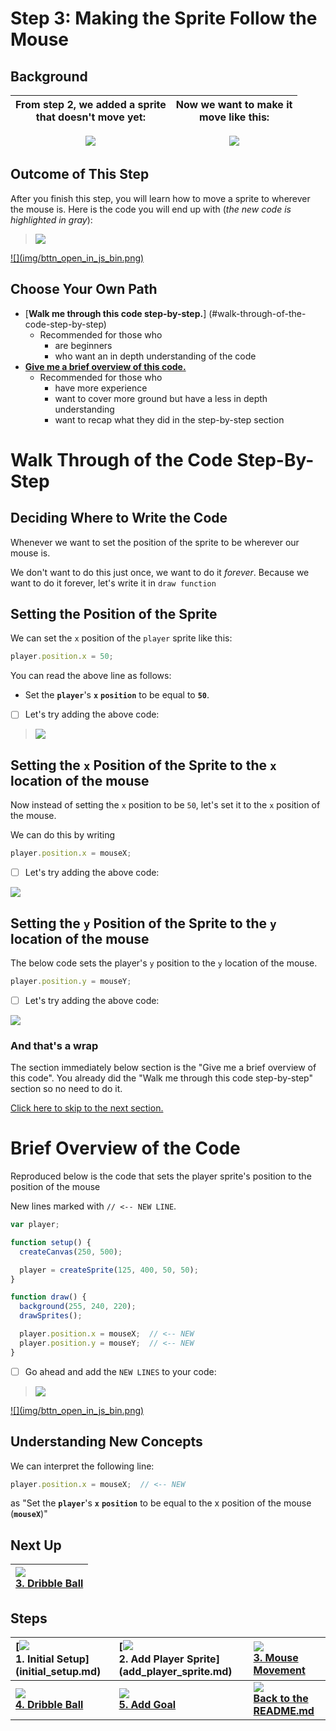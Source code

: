 # Step 3: Making the Sprite Follow the Mouse

## Background

| From step 2, we added a sprite <br> that doesn't move yet: <br><br> ![](img/2_mini.png) | Now we want to make it <br> move like this: <br><br> ![](img/3_mini.gif) |
|:-----------------------------------------------------------:|:------------------------------------------------------------:|

## Outcome of This Step

After you finish this step, you will learn how to move a sprite to wherever the
mouse is. Here is the code you will end up with (_the new code is highlighted in
gray_):

> ![](img/3_js_bin.gif)

<a href="http://jsbin.com/dikevu/25/edit?js,output" target="_blank">
  ![](img/bttn_open_in_js_bin.png)
</a>

## Choose Your Own Path

- [**Walk me through this code step-by-step.**]
  (#walk-through-of-the-code-step-by-step)
    - Recommended for those who
      - are beginners
      - who want an in depth understanding of the code
- [**Give me a brief overview of this code.**](#brief-overview-of-the-code)
    - Recommended for those who
      - have more experience
      - want to cover more ground but have a less in depth understanding
      - want to recap what they did in the step-by-step section

# Walk Through of the Code Step-By-Step

## Deciding Where to Write the Code

Whenever we want to set the position of the sprite to be wherever our mouse is.

We don't want to do this just once, we want to do it _forever_. Because we want
to do it forever, let's write it in `draw function`

## Setting the Position of the Sprite

We can set the `x` position of the `player` sprite like this:

```js
player.position.x = 50;
```

You can read the above line as follows:

- Set the **`player`**'s **`x`** **`position`** to be equal to **`50`**.

- [ ] Let's try adding the above code:

> ![](img/3_write-a_fixed_position.gif)

## Setting the `x` Position of the Sprite to the `x` location of the mouse

Now instead of setting the `x` position to be `50`, let's set it to the `x`
position of the mouse.

We can do this by writing

```js
player.position.x = mouseX;
```

- [ ] Let's try adding the above code:

![](img/3_write-a_mouse_x.gif)

## Setting the `y` Position of the Sprite to the `y` location of the mouse

The below code sets the player's `y` position to the `y` location of the mouse.

```js
player.position.y = mouseY;
```

- [ ] Let's try adding the above code:

![](img/3_write-b_mouse_y.gif)

### And that's a wrap

The section immediately below section is the "Give me a brief overview of this
code". You already did the "Walk me through this code step-by-step" section
so no need to do it.

[Click here to skip to the next section.](#next-up)

# Brief Overview of the Code

Reproduced below is the code that sets the player sprite's position to the
position of the mouse

New lines marked with `// <-- NEW LINE`.

```js
var player;

function setup() {
  createCanvas(250, 500);

  player = createSprite(125, 400, 50, 50);
}

function draw() {
  background(255, 240, 220);
  drawSprites();

  player.position.x = mouseX;  // <-- NEW
  player.position.y = mouseY;  // <-- NEW
}
```

- [ ] Go ahead and add the `NEW LINES` to your code:

> ![](img/3_js_bin_complete.gif)

<a href="http://jsbin.com/dikevu/25/edit?js,output" target="_blank">
  ![](img/bttn_open_in_js_bin.png)
</a>

## Understanding New Concepts

We can interpret the following line:

```js
player.position.x = mouseX;  // <-- NEW
```

as "Set the **`player`**'s **`x`** **`position`** to be equal to the x position
of the mouse (**`mouseX`**)"


## Next Up

| **[![](img/4_mini.gif)  <br> 3. Dribble Ball](dribble_ball.md)** |
|:-------------------------------------------------------------------|

## Steps

| **[![](img/1_mini.png) <br> 1. Initial Setup] (initial_setup.md)** | **[![](img/2_mini.png) <br> 2. Add Player Sprite]  (add_player_sprite.md)** | **[![](img/3_mini.gif)  <br> 3. Mouse Movement](mouse_movement.md)** |
|:-------------------------------------------------------------------|:----------------------------------------------------------------------------|:---------------------------------------------------------------------|
| **[![](img/4_mini.gif) <br> 4. Dribble Ball](dribble_ball.md)**    | **[![](img/5_mini.gif) <br> 5. Add Goal](add_goal.md)**                     | **[![](img/readme.png) <br> Back to the README.md](README.md)**      |
